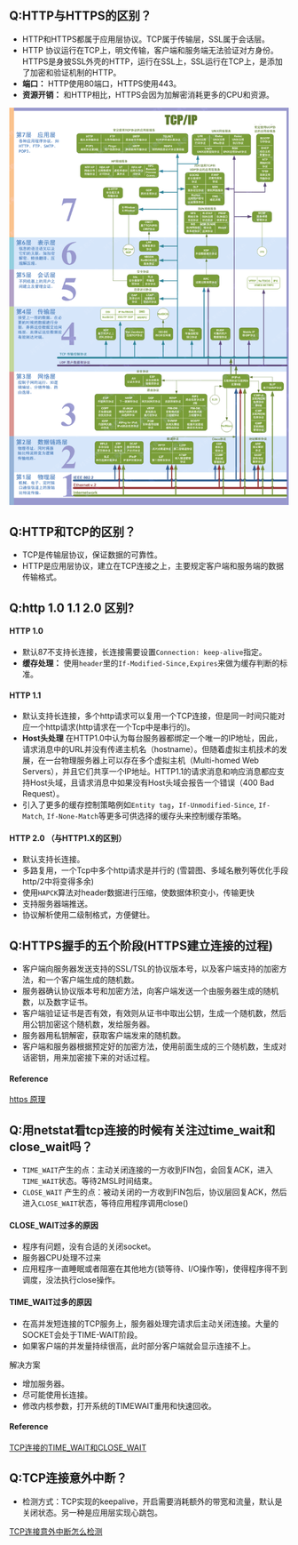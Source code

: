## Q:HTTP与HTTPS的区别？

- HTTP和HTTPS都属于应用层协议。TCP属于传输层，SSL属于会话层。
- HTTP 协议运行在TCP上，明文传输，客户端和服务端无法验证对方身份。HTTPS是身披SSL外壳的HTTP，运行在SSL上，SSL运行在TCP上，是添加了加密和验证机制的HTTP。
- **端口：** HTTP使用80端口，HTTPS使用443。
- **资源开销：** 和HTTP相比，HTTPS会因为加解密消耗更多的CPU和资源。

![](./static/164e529309f0fa33)



## Q:HTTP和TCP的区别？

- TCP是传输层协议，保证数据的可靠性。
- HTTP是应用层协议，建立在TCP连接之上，主要规定客户端和服务端的数据传输格式。



## Q:http 1.0 1.1 2.0 区别?

#### HTTP 1.0

- 默认87不支持长连接，长连接需要设置`Connection: keep-alive`指定。
- **缓存处理：** 使用`header`里的`If-Modified-Since,Expires`来做为缓存判断的标准。

#### HTTP 1.1

- 默认支持长连接，多个http请求可以复用一个TCP连接，但是同一时间只能对应一个http请求(http请求在一个Tcp中是串行的)。
- **Host头处理** 在HTTP1.0中认为每台服务器都绑定一个唯一的IP地址，因此，请求消息中的URL并没有传递主机名（hostname）。但随着虚拟主机技术的发展，在一台物理服务器上可以存在多个虚拟主机（Multi-homed Web Servers），并且它们共享一个IP地址。HTTP1.1的请求消息和响应消息都应支持Host头域，且请求消息中如果没有Host头域会报告一个错误（400 Bad Request）。
- 引入了更多的缓存控制策略例如`Entity tag`，`If-Unmodified-Since`, `If-Match`, `If-None-Match`等更多可供选择的缓存头来控制缓存策略。

#### HTTP 2.0 （与HTTP1.X的区别）

- 默认支持长连接。
- 多路复用，一个Tcp中多个http请求是并行的 (雪碧图、多域名散列等优化手段http/2中将变得多余)
- 使用`HAPCK`算法对header数据进行压缩，使数据体积变小，传输更快
- 支持服务器端推送。
- 协议解析使用二级制格式，方便健壮。



## Q:HTTPS握手的五个阶段(HTTPS建立连接的过程)

- 客户端向服务器发送支持的SSL/TSL的协议版本号，以及客户端支持的加密方法，和一个客户端生成的随机数。
- 服务器确认协议版本号和加密方法，向客户端发送一个由服务器生成的随机数，以及数字证书。
- 客户端验证证书是否有效，有效则从证书中取出公钥，生成一个随机数，然后用公钥加密这个随机数，发给服务器。
- 服务器用私钥解密，获取客户端发来的随机数。
- 客户端和服务器根据预定好的加密方法，使用前面生成的三个随机数，生成对话密钥，用来加密接下来的对话过程。

#### Reference

[https 原理](https://app.yinxiang.com/shard/s43/nl/13675070/cff50944-5c13-4ef9-8ca8-95de0d79d10a)



## Q:用netstat看tcp连接的时候有关注过time_wait和close_wait吗？

- `TIME_WAIT`产生的点：主动关闭连接的一方收到FIN包，会回复ACK，进入`TIME_WAIT`状态。等待2MSL时间结束。
- `CLOSE_WAIT` 产生的点：被动关闭的一方收到FIN包后，协议层回复ACK，然后进入`CLOSE_WAIT`状态，等待应用程序调用close()



#### CLOSE_WAIT过多的原因

- 程序有问题，没有合适的关闭socket。
- 服务器CPU处理不过来
- 应用程序一直睡眠或者阻塞在其他地方(锁等待、I/O操作等)，使得程序得不到调度，没法执行close操作。



#### TIME_WAIT过多的原因

- 在高并发短连接的TCP服务上，服务器处理完请求后主动关闭连接。大量的SOCKET会处于TIME-WAIT阶段。
- 如果客户端的并发量持续很高，此时部分客户端就会显示连接不上。

解决方案

- 增加服务器。
- 尽可能使用长连接。
- 修改内核参数，打开系统的TIMEWAIT重用和快速回收。



#### Reference

[TCP连接的TIME_WAIT和CLOSE_WAIT ](https://app.yinxiang.com/shard/s43/nl/13675070/092eb018-7063-4a88-9bdb-5a9fa96c6709)





## Q:TCP连接意外中断？

- 检测方式：TCP实现的keepalive，开启需要消耗额外的带宽和流量，默认是关闭状态。另一种是应用层实现心跳包。

[TCP连接意外中断怎么检测](https://blog.csdn.net/shayne000/article/details/95894135)









